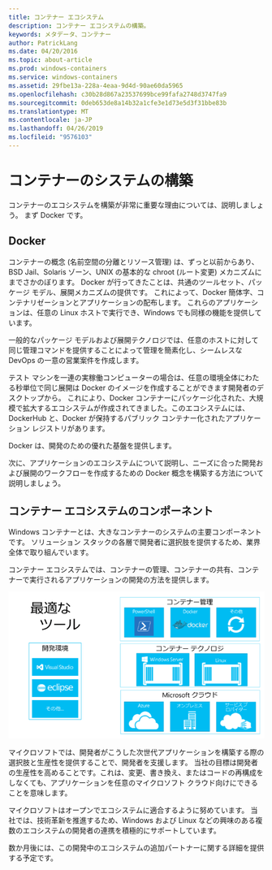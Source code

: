 ```yaml
---
title: コンテナー エコシステム
description: コンテナー エコシステムの構築。
keywords: メタデータ、コンテナー
author: PatrickLang
ms.date: 04/20/2016
ms.topic: about-article
ms.prod: windows-containers
ms.service: windows-containers
ms.assetid: 29fbe13a-228a-4eaa-9d4d-90ae60da5965
ms.openlocfilehash: c30b28d867a23537699bce99fafa2748d3747fa9
ms.sourcegitcommit: 0deb653de8a14b32a1cfe3e1d73e5d3f31bbe83b
ms.translationtype: MT
ms.contentlocale: ja-JP
ms.lasthandoff: 04/26/2019
ms.locfileid: "9576103"
---
```

# <a name="building-a-container-ecosystem"></a>コンテナーのシステムの構築

コンテナーのエコシステムを構築が非常に重要な理由については、説明しましょう。 まず Docker です。

## <a name="docker"></a>Docker

コンテナーの概念 (名前空間の分離とリソース管理) は、ずっと以前からあり、BSD Jail、Solaris ゾーン、UNIX の基本的な chroot (ルート変更) メカニズムにまでさかのぼります。   Docker が行ってきたことは、共通のツールセット、パッケージ モデル、展開メカニズムの提供です。  これによって、Docker 簡体字、コンテナリゼーションとアプリケーションの配布します。  これらのアプリケーションは、任意の Linux ホストで実行でき、Windows でも同様の機能を提供しています。

一般的なパッケージ モデルおよび展開テクノロジでは、任意のホストに対して同じ管理コマンドを提供することによって管理を簡素化し、シームレスな DevOps の一意の営業案件を作成します。

テスト マシンを一連の実稼働コンピューターの場合は、任意の環境全体にわたる秒単位で同じ展開は Docker のイメージを作成することができます開発者のデスクトップから。 これにより、Docker コンテナーにパッケージ化された、大規模で拡大するエコシステムが作成されてきました。このエコシステムには、DockerHub と、Docker が保持するパブリック コンテナー化されたアプリケーション レジストリがあります。

Docker は、開発のための優れた基盤を提供します。

次に、アプリケーションのエコシステムについて説明し、ニーズに合った開発および展開のワークフローを作成するための Docker 概念を構築する方法について説明しましょう。

## <a name="components-in-a-container-ecosystem"></a>コンテナー エコシステムのコンポーネント

Windows コンテナーとは、大きなコンテナーのシステムの主要コンポーネントです。 ソリューション スタックの各層で開発者に選択肢を提供するため、業界全体で取り組んでいます。

コンテナー エコシステムでは、コンテナーの管理、コンテナーの共有、コンテナーで実行されるアプリケーションの開発の方法を提供します。

![](media/containerEcosystem.png)

マイクロソフトでは、開発者がこうした次世代アプリケーションを構築する際の選択肢と生産性を提供することで、開発者を支援します。  当社の目標は開発者の生産性を高めることです。これは、変更、書き換え、またはコードの再構成をしなくても、アプリケーションを任意のマイクロソフト クラウド向けにできることを意味します。

マイクロソフトはオープンでエコシステムに適合するように努めています。  当社では、技術革新を推進するため、Windows および Linux などの興味のある複数のエコシステムの開発者の連携を積極的にサポートしています。

数か月後には、この開発中のエコシステムの追加パートナーに関する詳細を提供する予定です。
